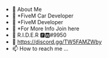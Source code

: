 - 👀 About Me
- 💞️ *FiveM Car Developer
- 💞️ *FiveM Developer
- 💞️ *For More Info Join here
- 👋 R.I.D.E.R 🅵🆆#9950
- 👋 https://discord.gg/TW5FAMZWby
- 📫 How to reach me ...

<!---
riderfw/riderfw is a ✨ special ✨ repository because its `README.md` (this file) appears on your GitHub profile.
You can click the Preview link to take a look at your changes.
--->
